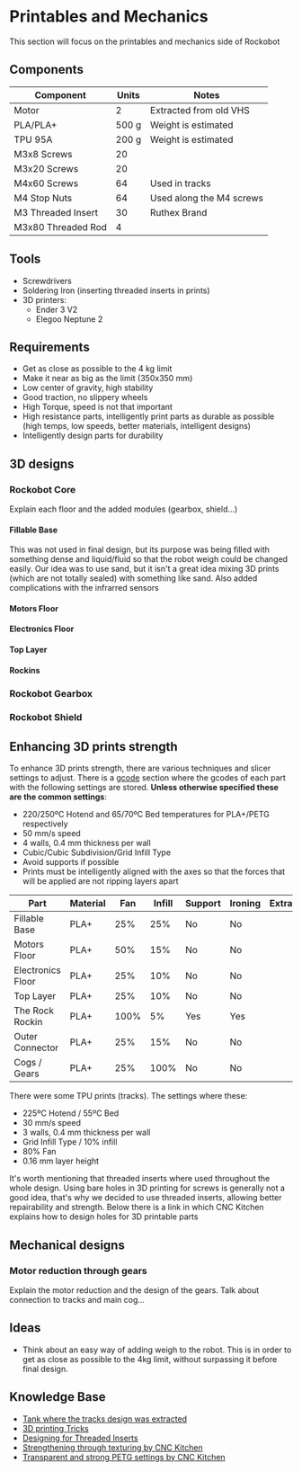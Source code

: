 # Printables and Mechanics
This section will focus on the printables and mechanics side of Rockobot

## Components

| Component             | Units | Notes                         |
| --------------------- | ----- | ----------------------------- |
| Motor                 | 2     | Extracted from old VHS        |
| PLA/PLA+              | 500 g | Weight is estimated           |
| TPU 95A               | 200 g | Weight is estimated           |
| M3x8 Screws           | 20    |                               |
| M3x20 Screws          | 20    |                               |
| M4x60 Screws          | 64    | Used in tracks                |
| M4 Stop Nuts          | 64    | Used along the M4 screws      |
| M3 Threaded Insert    | 30    | Ruthex Brand                  |
| M3x80 Threaded Rod    | 4     |                               |

## Tools
- Screwdrivers
- Soldering Iron (inserting threaded inserts in prints)
- 3D printers:
    - Ender 3 V2
    - Elegoo Neptune 2

## Requirements
- Get as close as possible to the 4 kg limit
- Make it near as big as the limit (350x350 mm)
- Low center of gravity, high stability
- Good traction, no slippery wheels
- High Torque, speed is not that important
- High resistance parts, intelligently print parts as durable as possible (high temps, low speeds, better materials, intelligent designs)
- Intelligently design parts for durability

## 3D designs
### Rockobot Core
Explain each floor and the added modules (gearbox, shield...)

#### Fillable Base
This was not used in final design, but its purpose was being filled with something dense and liquid/fluid so that the robot weigh could be changed easily.
Our idea was to use sand, but it isn't a great idea mixing 3D prints (which are not totally sealed) with something like sand. Also added complications with the infrarred sensors

#### Motors Floor

#### Electronics Floor

#### Top Layer

#### Rockins

### Rockobot Gearbox

### Rockobot Shield

## Enhancing 3D prints strength
To enhance 3D prints strength, there are various techniques and slicer settings to adjust. There is a [gcode](https://github.com/Pelochus/rockobot/tree/main/printables/gcodes) section where the gcodes of each part with the following settings are stored. **Unless otherwise specified these are the common settings**:
- 220/250ºC Hotend and 65/70ºC Bed temperatures for PLA+/PETG respectively
- 50 mm/s speed
- 4 walls, 0.4 mm thickness per wall
- Cubic/Cubic Subdivision/Grid Infill Type
- Avoid supports if possible
- Prints must be intelligently aligned with the axes so that the forces that will be applied are not ripping layers apart

| Part              | Material   | Fan  | Infill | Support | Ironing | Extras       |
| ----------------- | ---------- | ---- | ------ | ------- | ------- | ------------ |
| Fillable Base     | PLA+       | 25%  | 25%    | No      | No      |              |
| Motors Floor      | PLA+       | 50%  | 15%    | No      | No      |              |
| Electronics Floor | PLA+       | 25%  | 10%    | No      | No      |              |
| Top Layer         | PLA+       | 25%  | 10%    | No      | No      |              |
| The Rock Rockin   | PLA+       | 100% | 5%     | Yes     | Yes     |              |
| Outer Connector   | PLA+       | 25%  | 15%    | No      | No      |              |
| Cogs / Gears      | PLA+       | 25%  | 100%   | No      | No      |              |


There were some TPU prints (tracks). The settings where these:
- 225ºC Hotend / 55ºC Bed
- 30 mm/s speed
- 3 walls, 0.4 mm thickness per wall
- Grid Infill Type / 10% infill
- 80% Fan
- 0.16 mm layer height

It's worth mentioning that threaded inserts where used throughout the whole design. Using bare holes in 3D printing for screws is generally not a good idea,
that's why we decided to use threaded inserts, allowing better repairability and strength. Below there is a link in which CNC Kitchen explains how to design holes for 3D printable parts 

## Mechanical designs
### Motor reduction through gears
Explain the motor reduction and the design of the gears. Talk about connection to tracks and main cog...

## Ideas
- Think about an easy way of adding weigh to the robot. This is in order to get as close as possible to the 4kg limit, without surpassing it before final design.

## Knowledge Base
- [Tank where the tracks design was extracted](https://www.thingiverse.com/thing:1240754)
- [3D printing Tricks](https://youtu.be/krrqydtneO0)
- [Designing for Threaded Inserts](https://www.cnckitchen.com/blog/tipps-amp-tricks-fr-gewindeeinstze-im-3d-druck-3awey)
- [Strengthening through texturing by CNC Kitchen](https://youtu.be/3-ygdNQThAs)
- [Transparent and strong PETG settings by CNC Kitchen](https://www.youtube.com/watch?v=9qb25Gi4Jv0)
